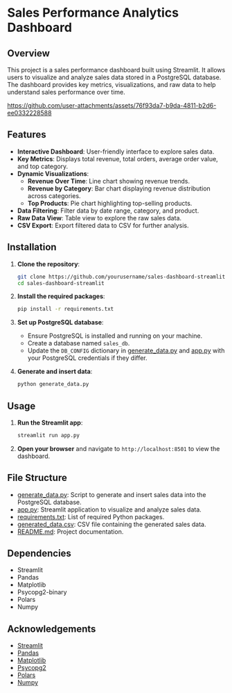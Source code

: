 # Sales Performance Analytics Dashboard

## Overview

This project is a sales performance dashboard built using Streamlit. It allows users to visualize and analyze sales data stored in a PostgreSQL database. The dashboard provides key metrics, visualizations, and raw data to help understand sales performance over time.


https://github.com/user-attachments/assets/76f93da7-b9da-4811-b2d6-ee0332228588


## Features


- **Interactive Dashboard**: User-friendly interface to explore sales data.
- **Key Metrics**: Displays total revenue, total orders, average order value, and top category.
- **Dynamic Visualizations**:
  - **Revenue Over Time**: Line chart showing revenue trends.
  - **Revenue by Category**: Bar chart displaying revenue distribution across categories.
  - **Top Products**: Pie chart highlighting top-selling products.
- **Data Filtering**: Filter data by date range, category, and product.
- **Raw Data View**: Table view to explore the raw sales data.
- **CSV Export**: Export filtered data to CSV for further analysis.

## Installation

1. **Clone the repository**:
    ```sh
    git clone https://github.com/yourusername/sales-dashboard-streamlit.git
    cd sales-dashboard-streamlit
    ```

2. **Install the required packages**:
    ```sh
    pip install -r requirements.txt
    ```

3. **Set up PostgreSQL database**:
    - Ensure PostgreSQL is installed and running on your machine.
    - Create a database named `sales_db`.
    - Update the `DB_CONFIG` dictionary in [generate_data.py](http://_vscodecontentref_/1) and [app.py](http://_vscodecontentref_/2) with your PostgreSQL credentials if they differ.

4. **Generate and insert data**:
    ```sh
    python generate_data.py
    ```

## Usage

1. **Run the Streamlit app**:
    ```sh
    streamlit run app.py
    ```

2. **Open your browser** and navigate to `http://localhost:8501` to view the dashboard.

## File Structure

- [generate_data.py](http://_vscodecontentref_/3): Script to generate and insert sales data into the PostgreSQL database.
- [app.py](http://_vscodecontentref_/4): Streamlit application to visualize and analyze sales data.
- [requirements.txt](http://_vscodecontentref_/5): List of required Python packages.
- [generated_data.csv](http://_vscodecontentref_/6): CSV file containing the generated sales data.
- [README.md](http://_vscodecontentref_/7): Project documentation.

## Dependencies

- Streamlit
- Pandas
- Matplotlib
- Psycopg2-binary
- Polars
- Numpy

## Acknowledgements

- [Streamlit](https://streamlit.io/)
- [Pandas](https://pandas.pydata.org/)
- [Matplotlib](https://matplotlib.org/)
- [Psycopg2](https://www.psycopg.org/)
- [Polars](https://www.pola.rs/)
- [Numpy](https://numpy.org/)



